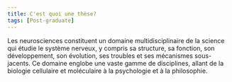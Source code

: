 ```yaml
---
title: C'est quoi une thèse? 
tags: [Post-graduate]
---
```


Les neurosciences constituent un domaine multidisciplinaire de la science qui étudie le système nerveux, y compris sa structure, sa fonction, son développement, son évolution, ses troubles et ses mécanismes sous-jacents. Ce domaine englobe une vaste gamme de disciplines, allant de la biologie cellulaire et moléculaire à la psychologie et à la philosophie.
